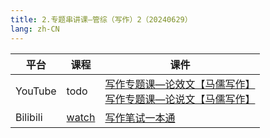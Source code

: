 ```yaml
---
title: 2.专题串讲课—管综（写作）2（20240629）
lang: zh-CN
---
```


| 平台       | 课程                                                                                                                                    | 课件                                                                                                                                                                                                                                                                                                                                                                                                                                                                                  |
|----------|---------------------------------------------------------------------------------------------------------------------------------------|-------------------------------------------------------------------------------------------------------------------------------------------------------------------------------------------------------------------------------------------------------------------------------------------------------------------------------------------------------------------------------------------------------------------------------------------------------------------------------------|
| YouTube  | todo                                                                                                                                  | [写作专题课—论效文【马儒写作】](../../public/write/%E5%86%99%E4%BD%9C-%E6%AD%A3%E5%BC%8F%E8%AF%BE/pdf/%E5%86%99%E4%BD%9C%E4%B8%93%E9%A2%98%E8%AF%BE%E2%80%94%E8%AE%BA%E6%95%88%E6%96%87%E3%80%90%E9%A9%AC%E5%84%92%E5%86%99%E4%BD%9C%E3%80%91.pdf)<br/>[写作专题课—论说文【马儒写作】](../../public/write/%E5%86%99%E4%BD%9C-%E6%AD%A3%E5%BC%8F%E8%AF%BE/pdf/%E5%86%99%E4%BD%9C%E4%B8%93%E9%A2%98%E8%AF%BE%E2%80%94%E8%AE%BA%E8%AF%B4%E6%96%87%E3%80%90%E9%A9%AC%E5%84%92%E5%86%99%E4%BD%9C%E3%80%91.pdf) |
| Bilibili | [watch](https://www.bilibili.com/video/BV1cVkTYiE6e?spm_id_from=333.788.videopod.sections&vd_source=752f1f454ebffd32e5dbe02742c48dab) | [写作笔试一本通](../../public/write/%E5%86%99%E4%BD%9C-%E6%AD%A3%E5%BC%8F%E8%AF%BE/pdf/2.%E3%80%90%E7%AC%94%E8%AF%95%E4%B8%80%E6%9C%AC%E9%80%9A%E3%80%91%E7%AE%A1%E7%BB%BC-%E5%86%99%E4%BD%9C.pdf)                                                                                                                                                                                                                                                                                         |

